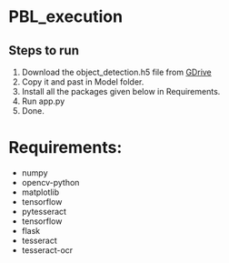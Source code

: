 # PBL_execution

## Steps to run

1. Download the object_detection.h5 file from [GDrive](https://drive.google.com/file/d/1wHyv3muz3HbHY88QHReUF8V6YFPyABEd/view?usp=share_link "Suyog's Drive")
2. Copy it and past in Model folder.
3. Install all the packages given below in Requirements.
4. Run app.py
5. Done.

# Requirements:

* numpy
* opencv-python
* matplotlib
* tensorflow
* pytesseract
* tensorflow
* flask
* tesseract
* tesseract-ocr

